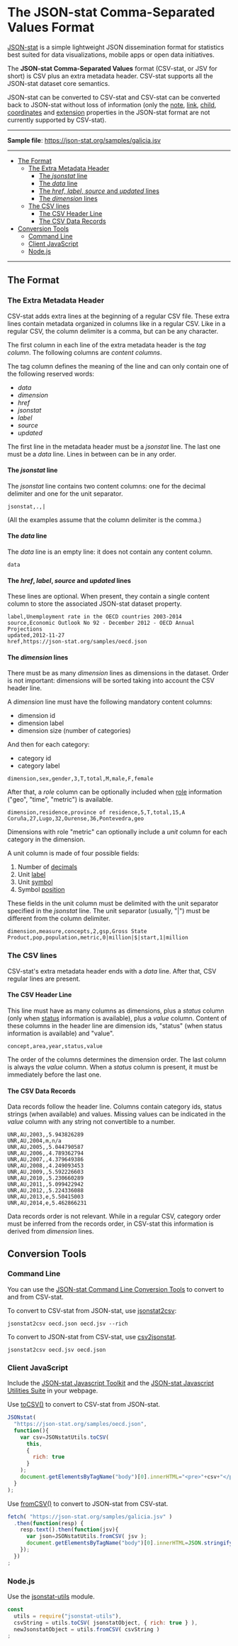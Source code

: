 # The JSON-stat Comma-Separated Values Format

[JSON-stat](https://json-stat.org/) is a simple lightweight JSON dissemination format for statistics best suited for data visualizations, mobile apps or open data initiatives.

The **JSON-stat Comma-Separated Values** format (CSV-stat, or JSV for short) is CSV plus an extra metadata header.
CSV-stat supports all the JSON-stat dataset core semantics.

JSON-stat can be converted to CSV-stat and CSV-stat can be converted back to JSON-stat without loss of information (only the [note](https://json-stat.org/format/#note), [link](https://json-stat.org/format/#link), [child](https://json-stat.org/format/#child), [coordinates](https://json-stat.org/format/#coordinates) and [extension](https://json-stat.org/format/#extension) properties in the JSON-stat format are not currently supported by CSV-stat).

***

**Sample file**: https://json-stat.org/samples/galicia.jsv

***

* [The Format](#the-format)
  * [The Extra Metadata Header](#the-extra-metadata-header)
    * [The *jsonstat* line](#the-jsonstat-line)
    * [The *data* line](#the-data-line)
    * [The *href*, *label*, *source* and *updated* lines](#the-href-label-source-and-updated-lines)
    * [The *dimension* lines](#the-dimension-lines)
  * [The CSV lines](#the-csv-lines)
    * [The CSV Header Line](#the-csv-header-line)
    * [The CSV Data Records](#the-csv-data-records)
* [Conversion Tools](#conversion-tools)
  * [Command Line](#command-line)
  * [Client JavaScript](#client-javascript)
  * [Node.js](#nodejs)

***

## The Format

### The Extra Metadata Header

CSV-stat adds extra lines at the beginning of a regular CSV file. These extra lines contain metadata organized in columns like in a regular CSV. Like in a regular CSV, the column delimiter is a comma, but can be any character.

The first column in each line of the extra metadata header is the *tag column*. The following columns are *content columns*.

The tag column defines the meaning of the line and can only contain one of the following reserved words:

* *data*
* *dimension*
* *href*
* *jsonstat*
* *label*
* *source*
* *updated*

The first line in the metadata header must be a *jsonstat* line. The last one must be a *data* line. Lines in between can be in any order.

#### The *jsonstat* line

The *jsonstat* line contains two content columns: one for the decimal delimiter and one for the unit separator.

```
jsonstat,.,|
```

(All the examples assume that the column delimiter is the comma.)

#### The *data* line

The *data* line is an empty line: it does not contain any content column.

```
data
```

#### The *href*, *label*, *source* and *updated* lines

These lines are optional. When present, they contain a single content column to store the associated JSON-stat dataset property.

```
label,Unemployment rate in the OECD countries 2003-2014
source,Economic Outlook No 92 - December 2012 - OECD Annual Projections
updated,2012-11-27
href,https://json-stat.org/samples/oecd.json
```

#### The *dimension* lines

There must be as many *dimension* lines as dimensions in the dataset. Order is not important: dimensions will be sorted taking into account the CSV header line.

A *dimension* line must have the following mandatory content columns:

* dimension id
* dimension label
* dimension size (number of categories)

And then for each category:

* category id
* category label

```
dimension,sex,gender,3,T,total,M,male,F,female
```

After that, a *role* column can be optionally included when [role](https://json-stat.org/format/#role) information ("geo", "time", "metric") is available.

```
dimension,residence,province of residence,5,T,total,15,A Coruña,27,Lugo,32,Ourense,36,Pontevedra,geo
```

Dimensions with role "metric" can optionally include a *unit* column for each category in the dimension.

A unit column is made of four possible fields:

1. Number of [decimals](https://json-stat.org/format/#decimals)
2. Unit [label](https://json-stat.org/format/#label)
3. Unit [symbol](https://json-stat.org/format/#symbol)
4. Symbol [position](https://json-stat.org/format/#position)

These fields in the unit column must be delimited with the unit separator specified in the *jsonstat* line. The unit separator (usually, "|") must be different from the column delimiter.

```
dimension,measure,concepts,2,gsp,Gross State Product,pop,population,metric,0|million|$|start,1|million
```

### The CSV lines

CSV-stat's extra metadata header ends with a *data* line. After that, CSV regular lines are present.

#### The CSV Header Line

This line must have as many columns as dimensions, plus a *status* column (only when [status](https://json-stat.org/format/#status) information is available), plus a *value* column. Content of these columns in the header line are dimension ids, "status" (when status information is available) and "value".

```
concept,area,year,status,value
```

The order of the columns determines the dimension order. The last column is always the *value* column. When a *status* column is present, it must be immediately before the last one.

#### The CSV Data Records

Data records follow the header line. Columns contain category ids, status strings (when available) and values. Missing values can be indicated in the *value* column with any string not convertible to a number.

```
UNR,AU,2003,,5.943826289
UNR,AU,2004,m,n/a
UNR,AU,2005,,5.044790587
UNR,AU,2006,,4.789362794
UNR,AU,2007,,4.379649386
UNR,AU,2008,,4.249093453
UNR,AU,2009,,5.592226603
UNR,AU,2010,,5.230660289
UNR,AU,2011,,5.099422942
UNR,AU,2012,,5.224336088
UNR,AU,2013,e,5.50415003
UNR,AU,2014,e,5.462866231
```

Data records order is not relevant. While in a regular CSV, category order must be inferred from the records order, in CSV-stat this information is derived from *dimension* lines.

## Conversion Tools

### Command Line

You can use the [JSON-stat Command Line Conversion Tools](https://github.com/badosa/JSON-stat-conv) to convert to and from CSV-stat.

To convert to CSV-stat from JSON-stat, use [jsonstat2csv](https://github.com/badosa/JSON-stat-conv#jsonstat2csv):

```
jsonstat2csv oecd.json oecd.jsv --rich
```

To convert to JSON-stat from CSV-stat, use [csv2jsonstat](https://github.com/badosa/JSON-stat-conv#csv2jsonstat).

```
jsonstat2csv oecd.jsv oecd.json
```

### Client JavaScript

Include the [JSON-stat Javascript Toolkit](https://json-stat.com) and the [JSON-stat Javascript Utilities Suite](https://github.com/badosa/JSON-stat/tree/master/utils) in your webpage.

Use [toCSV()](https://github.com/badosa/JSON-stat/blob/master/utils/tocsv.md) to convert to CSV-stat from JSON-stat.

```js
JSONstat(
  "https://json-stat.org/samples/oecd.json",
  function(){
    var csv=JSONstatUtils.toCSV(
      this,
      {
        rich: true
      }
    );
    document.getElementsByTagName("body")[0].innerHTML="<pre>"+csv+"</pre>";
  }
);
```

Use [fromCSV()](https://github.com/badosa/JSON-stat/blob/master/utils/fromcsv.md) to convert to JSON-stat from CSV-stat.

```js
fetch( "https://json-stat.org/samples/galicia.jsv" )
  .then(function(resp) {
    resp.text().then(function(jsv){
      var json=JSONstatUtils.fromCSV( jsv );
      document.getElementsByTagName("body")[0].innerHTML=JSON.stringify(json);
    });
  })
;
```

### Node.js

Use the [jsonstat-utils](https://www.npmjs.com/package/jsonstat-utils) module.

```js
const
  utils = require("jsonstat-utils"),
  csvString = utils.toCSV( jsonstatObject, { rich: true } ),
  newJsonstatObject = utils.fromCSV( csvString )
;
```

